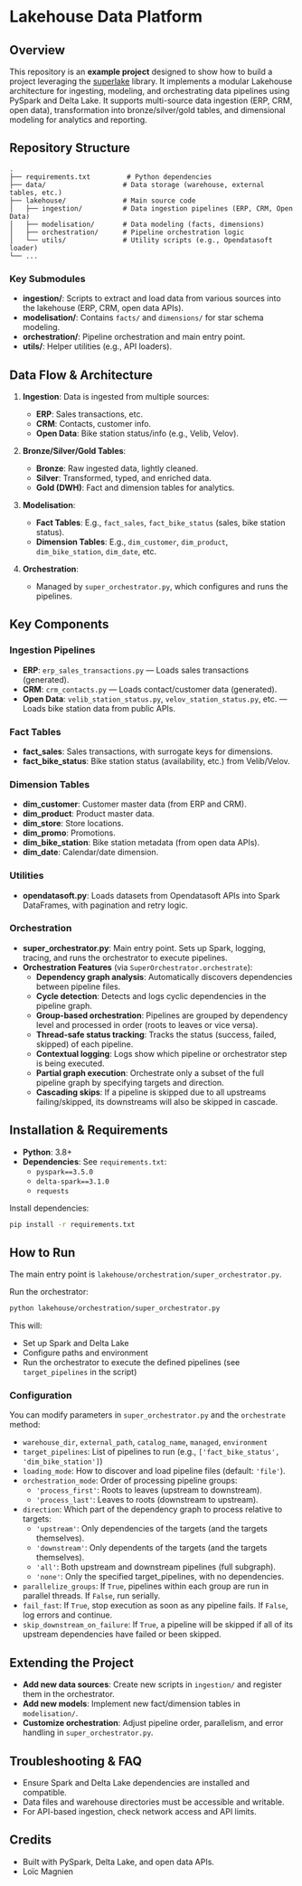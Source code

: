 # Lakehouse Data Platform

## Overview

This repository is an **example project** designed to show how to build a project leveraging the [superlake](https://github.com/loicmagnien/superlake) library. It implements a modular Lakehouse architecture for ingesting, modeling, and orchestrating data pipelines using PySpark and Delta Lake. It supports multi-source data ingestion (ERP, CRM, open data), transformation into bronze/silver/gold tables, and dimensional modeling for analytics and reporting.

## Repository Structure

```
.
├── requirements.txt         # Python dependencies
├── data/                   # Data storage (warehouse, external tables, etc.)
├── lakehouse/              # Main source code
│   ├── ingestion/          # Data ingestion pipelines (ERP, CRM, Open Data)
│   ├── modelisation/       # Data modeling (facts, dimensions)
│   ├── orchestration/      # Pipeline orchestration logic
│   └── utils/              # Utility scripts (e.g., Opendatasoft loader)
└── ...
```

### Key Submodules
- **ingestion/**: Scripts to extract and load data from various sources into the lakehouse (ERP, CRM, open data APIs).
- **modelisation/**: Contains `facts/` and `dimensions/` for star schema modeling.
- **orchestration/**: Pipeline orchestration and main entry point.
- **utils/**: Helper utilities (e.g., API loaders).

## Data Flow & Architecture

1. **Ingestion**: Data is ingested from multiple sources:
   - **ERP**: Sales transactions, etc.
   - **CRM**: Contacts, customer info.
   - **Open Data**: Bike station status/info (e.g., Velib, Velov).

2. **Bronze/Silver/Gold Tables**:
   - **Bronze**: Raw ingested data, lightly cleaned.
   - **Silver**: Transformed, typed, and enriched data.
   - **Gold (DWH)**: Fact and dimension tables for analytics.

3. **Modelisation**:
   - **Fact Tables**: E.g., `fact_sales`, `fact_bike_status` (sales, bike station status).
   - **Dimension Tables**: E.g., `dim_customer`, `dim_product`, `dim_bike_station`, `dim_date`, etc.

4. **Orchestration**:
   - Managed by `super_orchestrator.py`, which configures and runs the pipelines.

## Key Components

### Ingestion Pipelines
- **ERP**: `erp_sales_transactions.py` — Loads sales transactions (generated).
- **CRM**: `crm_contacts.py` — Loads contact/customer data (generated).
- **Open Data**: `velib_station_status.py`, `velov_station_status.py`, etc. — Loads bike station data from public APIs.

### Fact Tables
- **fact_sales**: Sales transactions, with surrogate keys for dimensions.
- **fact_bike_status**: Bike station status (availability, etc.) from Velib/Velov.

### Dimension Tables
- **dim_customer**: Customer master data (from ERP and CRM).
- **dim_product**: Product master data.
- **dim_store**: Store locations.
- **dim_promo**: Promotions.
- **dim_bike_station**: Bike station metadata (from open data APIs).
- **dim_date**: Calendar/date dimension.

### Utilities
- **opendatasoft.py**: Loads datasets from Opendatasoft APIs into Spark DataFrames, with pagination and retry logic.

### Orchestration
- **super_orchestrator.py**: Main entry point. Sets up Spark, logging, tracing, and runs the orchestrator to execute pipelines.
- **Orchestration Features** (via `SuperOrchestrator.orchestrate`):
  - **Dependency graph analysis**: Automatically discovers dependencies between pipeline files.
  - **Cycle detection**: Detects and logs cyclic dependencies in the pipeline graph.
  - **Group-based orchestration**: Pipelines are grouped by dependency level and processed in order (roots to leaves or vice versa).
  - **Thread-safe status tracking**: Tracks the status (success, failed, skipped) of each pipeline.
  - **Contextual logging**: Logs show which pipeline or orchestrator step is being executed.
  - **Partial graph execution**: Orchestrate only a subset of the full pipeline graph by specifying targets and direction.
  - **Cascading skips**: If a pipeline is skipped due to all upstreams failing/skipped, its downstreams will also be skipped in cascade.

## Installation & Requirements

- **Python**: 3.8+
- **Dependencies**: See `requirements.txt`:
  - `pyspark==3.5.0`
  - `delta-spark==3.1.0`
  - `requests`

Install dependencies:
```bash
pip install -r requirements.txt
```

## How to Run

The main entry point is `lakehouse/orchestration/super_orchestrator.py`.

Run the orchestrator:
```bash
python lakehouse/orchestration/super_orchestrator.py
```

This will:
- Set up Spark and Delta Lake
- Configure paths and environment
- Run the orchestrator to execute the defined pipelines (see `target_pipelines` in the script)

### Configuration
You can modify parameters in `super_orchestrator.py` and the `orchestrate` method:
- `warehouse_dir`, `external_path`, `catalog_name`, `managed`, `environment`
- `target_pipelines`: List of pipelines to run (e.g., `['fact_bike_status', 'dim_bike_station']`)
- `loading_mode`: How to discover and load pipeline files (default: `'file'`).
- `orchestration_mode`: Order of processing pipeline groups:
    - `'process_first'`: Roots to leaves (upstream to downstream).
    - `'process_last'`: Leaves to roots (downstream to upstream).
- `direction`: Which part of the dependency graph to process relative to targets:
    - `'upstream'`: Only dependencies of the targets (and the targets themselves).
    - `'downstream'`: Only dependents of the targets (and the targets themselves).
    - `'all'`: Both upstream and downstream pipelines (full subgraph).
    - `'none'`: Only the specified target_pipelines, with no dependencies.
- `parallelize_groups`: If `True`, pipelines within each group are run in parallel threads. If `False`, run serially.
- `fail_fast`: If `True`, stop execution as soon as any pipeline fails. If `False`, log errors and continue.
- `skip_downstream_on_failure`: If `True`, a pipeline will be skipped if all of its upstream dependencies have failed or been skipped.

## Extending the Project

- **Add new data sources**: Create new scripts in `ingestion/` and register them in the orchestrator.
- **Add new models**: Implement new fact/dimension tables in `modelisation/`.
- **Customize orchestration**: Adjust pipeline order, parallelism, and error handling in `super_orchestrator.py`.

## Troubleshooting & FAQ
- Ensure Spark and Delta Lake dependencies are installed and compatible.
- Data files and warehouse directories must be accessible and writable.
- For API-based ingestion, check network access and API limits.

## Credits

- Built with PySpark, Delta Lake, and open data APIs.
- Loïc Magnien
